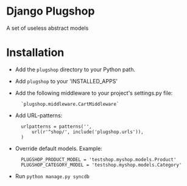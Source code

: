 Django Plugshop
===============

A set of useless abstract models

Installation
============

* Add the `plugshop` directory to your Python path.

* Add `plugshop` to your 'INSTALLED_APPS'

* Add the following middleware to your project's settings.py file:

        `plugshop.middleware.CartMiddleware`
        
* Add URL-patterns:

        urlpatterns = patterns('',  
            url(r'^shop/', include('plugshop.urls')),  
        )

* Override default models. Example:

        PLUGSHOP_PRODUCT_MODEL = 'testshop.myshop.models.Product'  
        PLUGSHOP_CATEGORY_MODEL = 'testshop.myshop.models.Category'
    
* Run `python manage.py syncdb`